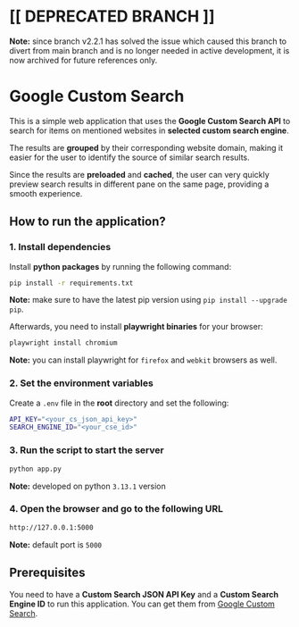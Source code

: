 # [[ DEPRECATED BRANCH ]]
**Note:** since branch v2.2.1 has solved the issue which caused this branch to divert from main branch and is no longer needed in active development, it is now archived for future references only.
# Google Custom Search
This is a simple web application that uses the **Google Custom Search API** to search for items on mentioned websites in **selected custom search engine**.

The results are **grouped** by their corresponding website domain, making it easier for the user to identify the source of similar search results.

Since the results are **preloaded** and **cached**, the user can very quickly preview search results in different pane on the same page, providing a smooth experience.

## How to run the application?

### 1. Install dependencies
Install **python packages** by running the following command:
```bash
pip install -r requirements.txt
```
**Note:** make sure to have the latest pip version using `pip install --upgrade pip`.

Afterwards, you need to install **playwright binaries** for your browser:
```bash
playwright install chromium
```
**Note:** you can install playwright for `firefox` and `webkit` browsers as well.

### 2. Set the environment variables
Create a `.env` file in the **root** directory and set the following:
```bash
API_KEY="<your_cs_json_api_key>"
SEARCH_ENGINE_ID="<your_cse_id>"
```

### 3. Run the script to start the server
```bash
python app.py
```
**Note:** developed on python `3.13.1` version

### 4. Open the browser and go to the following URL
```bash
http://127.0.0.1:5000
```
**Note:** default port is `5000`

## Prerequisites

You need to have a **Custom Search JSON API Key** and a **Custom Search Engine ID** to run this application. You can get them from [Google Custom Search](https://developers.google.com/custom-search/v1/overview).
